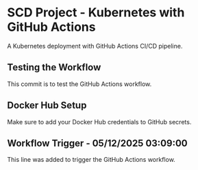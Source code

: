 # SCD Project - Kubernetes with GitHub Actions
A Kubernetes deployment with GitHub Actions CI/CD pipeline.

## Testing the Workflow
This commit is to test the GitHub Actions workflow.

## Docker Hub Setup
Make sure to add your Docker Hub credentials to GitHub secrets.


## Workflow Trigger - 05/12/2025 03:09:00
This line was added to trigger the GitHub Actions workflow.

